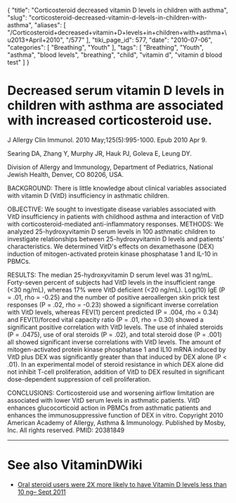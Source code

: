 {
    "title": "Corticosteroid decreased vitamin D levels in children with asthma",
    "slug": "corticosteroid-decreased-vitamin-d-levels-in-children-with-asthma",
    "aliases": [
        "/Corticosteroid+decreased+vitamin+D+levels+in+children+with+asthma+\u2013+April+2010",
        "/577"
    ],
    "tiki_page_id": 577,
    "date": "2010-07-06",
    "categories": [
        "Breathing",
        "Youth"
    ],
    "tags": [
        "Breathing",
        "Youth",
        "asthma",
        "blood levels",
        "breathing",
        "child",
        "vitamin d",
        "vitamin d blood test"
    ]
}


# Decreased serum vitamin D levels in children with asthma are associated with increased corticosteroid use.

J Allergy Clin Immunol. 2010 May;125(5):995-1000. Epub 2010 Apr 9.

Searing DA, Zhang Y, Murphy JR, Hauk PJ, Goleva E, Leung DY.

Division of Allergy and Immunology, Department of Pediatrics, National Jewish Health, Denver, CO 80206, USA.

BACKGROUND: There is little knowledge about clinical variables associated with vitamin D (VitD) insufficiency in asthmatic children. 

OBJECTIVE: We sought to investigate disease variables associated with VitD insufficiency in patients with childhood asthma and interaction of VitD with corticosteroid-mediated anti-inflammatory responses. METHODS: We analyzed 25-hydroxyvitamin D serum levels in 100 asthmatic children to investigate relationships between 25-hydroxyvitamin D levels and patients' characteristics. We determined VitD's effects on dexamethasone (DEX) induction of mitogen-activated protein kinase phosphatase 1 and IL-10 in PBMCs. 

RESULTS: The median 25-hydroxyvitamin D serum level was 31 ng/mL. Forty-seven percent of subjects had VitD levels in the insufficient range (<30 ng/mL), whereas 17% were VitD deficient (<20 ng/mL). Log(10) IgE (P = .01, rho = -0.25) and the number of positive aeroallergen skin prick test responses (P = .02, rho = -0.23) showed a significant inverse correlation with VitD levels, whereas FEV(1) percent predicted (P = .004, rho = 0.34) and FEV(1)/forced vital capacity ratio (P = .01, rho = 0.30) showed a significant positive correlation with VitD levels. The use of inhaled steroids (P = .0475), use of oral steroids (P = .02), and total steroid dose (P = .001) all showed significant inverse correlations with VitD levels. The amount of mitogen-activated protein kinase phosphatase 1 and IL10 mRNA induced by VitD plus DEX was significantly greater than that induced by DEX alone (P < .01). In an experimental model of steroid resistance in which DEX alone did not inhibit T-cell proliferation, addition of VitD to DEX resulted in significant dose-dependent suppression of cell proliferation. 

CONCLUSIONS: Corticosteroid use and worsening airflow limitation are associated with lower VitD serum levels in asthmatic patients. VitD enhances glucocorticoid action in PBMCs from asthmatic patients and enhances the immunosuppressive function of DEX in vitro. Copyright 2010 American Academy of Allergy, Asthma & Immunology. Published by Mosby, Inc. All rights reserved. PMID: 20381849 

- - - - - - - - - 

# See also VitaminDWiki

* [Oral steroid users were 2X more likely to have Vitamin D levels less than 10 ng– Sept 2011](/posts/oral-steroid-users-were-2x-more-likely-to-have-vitamin-d-levels-less-than-10-ng)